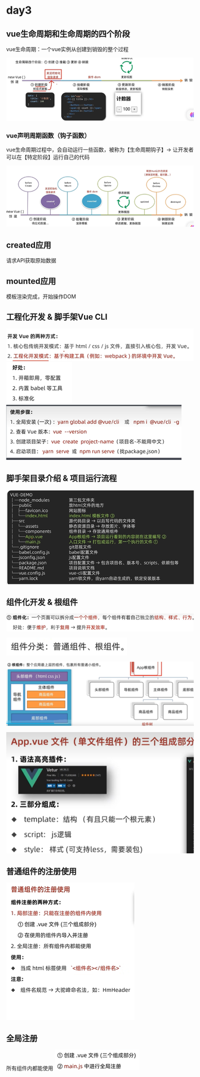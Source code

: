 # day3

## vue生命周期和生命周期的四个阶段

vue生命周期：一个vue实例从创建到销毁的整个过程

![Alt text](day3/image-24.png)

### vue声明周期函数（钩子函数）
vue生命周期过程中，会自动运行一些函数，被称为【生命周期钩子】-> 让开发者可以在【特定阶段】运行自己的代码

![Alt text](day3/image-26.png)

## created应用
请求API获取原始数据

## mounted应用
模板渲染完成，开始操作DOM

## 工程化开发 & 脚手架Vue CLI
![Alt text](day3/image-3.png)
![Alt text](day3/image-5.png)
![Alt text](day3/image-4.png)

## 脚手架目录介绍 & 项目运行流程
![Alt text](day3/image-6.png)

## 组件化开发 & 根组件
![Alt text](day3/image-7.png)

![Alt text](day3/image-8.png)

![Alt text](day3/image-9.png)

![Alt text](day3/image-10.png)

## 普通组件的注册使用
![Alt text](day3/image-11.png)

## 全局注册
所有组件内都能使用
![Alt text](day3/image-12.png)
